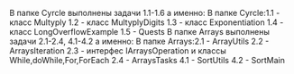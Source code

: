 В папке Cyrcle выполнены задачи 1.1-1.6 а именно:
В папке Cyrcle:1.1 - класс Multyply
1.2 - класс MultyplyDigits
1.3 - класс Exponentiation
1.4 - класс LongOverflowExample
1.5 - Quests
В папке Arrays выполнены задачи 2.1-2.4, 4.1-4.2 а именно:
В папке Arrays:2.1 - ArrayUtils
2.2 - ArraysIteration
2.3 - интерфес IArraysOperation и классы While,doWhile,For,ForEach
2.4 - ArraysTasks
4.1 - SortUtils
4.2 - SortMain
